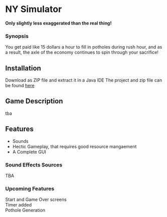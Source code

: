 # NY Simulator
**Only slightly less exaggerated than the real thing!**

### **Synopsis**

You get paid like 15 dollars a hour to fill in potholes during rush hour, and as a result, the axle of the economy continues to spin through your sacrifice!

## Installation

Download as ZIP file and extract it in a Java IDE
The project and zip file can be found [here](https://github.com/Neapolicy/Average-NY-Roads)

## Game Description

tba

## Features
 - Sounds
 - Hectic Gameplay, that requires good resource mangaement
 - A Complete GUI

### Sound Effects Sources
TBA

### Upcoming Features
Start and Game Over screens
<br>
Timer added
<br>
Pothole Generation
